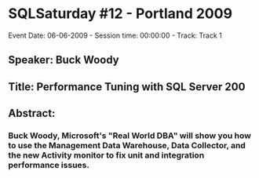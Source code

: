 # SQLSaturday #12 - Portland 2009
Event Date: 06-06-2009 - Session time: 00:00:00 - Track: Track 1
## Speaker: Buck Woody
## Title: Performance Tuning with SQL Server 200
## Abstract:
### Buck Woody, Microsoft's "Real World DBA" will show you how to use the Management Data Warehouse, Data Collector, and the new Activity monitor to fix unit and integration performance issues. 
